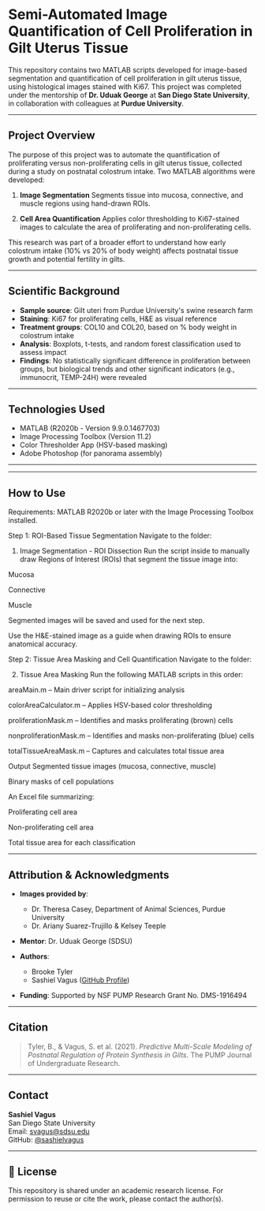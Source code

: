 # Semi-Automated Image Quantification of Cell Proliferation in Gilt Uterus Tissue

This repository contains two MATLAB scripts developed for image-based segmentation and quantification of cell proliferation in gilt uterus tissue, using histological images stained with Ki67. This project was completed under the mentorship of **Dr. Uduak George** at **San Diego State University**, in collaboration with colleagues at **Purdue University**.

---

## Project Overview

The purpose of this project was to automate the quantification of proliferating versus non-proliferating cells in gilt uterus tissue, collected during a study on postnatal colostrum intake. Two MATLAB algorithms were developed:

1. **Image Segmentation**
   Segments tissue into mucosa, connective, and muscle regions using hand-drawn ROIs.

2. **Cell Area Quantification** 
   Applies color thresholding to Ki67-stained images to calculate the area of proliferating and non-proliferating cells.

This research was part of a broader effort to understand how early colostrum intake (10% vs 20% of body weight) affects postnatal tissue growth and potential fertility in gilts.

---

## Scientific Background

- **Sample source**: Gilt uteri from Purdue University's swine research farm  
- **Staining**: Ki67 for proliferating cells, H&E as visual reference  
- **Treatment groups**: COL10 and COL20, based on % body weight in colostrum intake  
- **Analysis**: Boxplots, t-tests, and random forest classification used to assess impact  
- **Findings**: No statistically significant difference in proliferation between groups, but biological trends and other significant indicators (e.g., immunocrit, TEMP-24H) were revealed


---

## Technologies Used

- MATLAB (R2020b - Version 9.9.0.1467703)
- Image Processing Toolbox (Version 11.2)
- Color Thresholder App (HSV-based masking)
- Adobe Photoshop (for panorama assembly)

---


---

## How to Use
Requirements: MATLAB R2020b or later with the Image Processing Toolbox installed.

Step 1: ROI-Based Tissue Segmentation
Navigate to the folder:
1) Image Segmentation - ROI Dissection
Run the script inside to manually draw Regions of Interest (ROIs) that segment the tissue image into:

Mucosa

Connective

Muscle

Segmented images will be saved and used for the next step.

Use the H&E-stained image as a guide when drawing ROIs to ensure anatomical accuracy.

Step 2: Tissue Area Masking and Cell Quantification
Navigate to the folder:

2) Tissue Area Masking
Run the following MATLAB scripts in this order:

areaMain.m – Main driver script for initializing analysis

colorAreaCalculator.m – Applies HSV-based color thresholding

proliferationMask.m – Identifies and masks proliferating (brown) cells

nonproliferationMask.m – Identifies and masks non-proliferating (blue) cells

totalTissueAreaMask.m – Captures and calculates total tissue area

Output
Segmented tissue images (mucosa, connective, muscle)

Binary masks of cell populations

An Excel file summarizing:

Proliferating cell area

Non-proliferating cell area

Total tissue area for each classification


---

## Attribution & Acknowledgments

- **Images provided by**:
  - Dr. Theresa Casey, Department of Animal Sciences, Purdue University
  - Dr. Ariany Suarez-Trujillo & Kelsey Teeple

- **Mentor**: Dr. Uduak George (SDSU)

- **Authors**:  
  - Brooke Tyler  
  - Sashiel Vagus ([GitHub Profile](https://github.com/sashielvagus))

- **Funding**: Supported by NSF PUMP Research Grant No. DMS-1916494

---

## Citation

> Tyler, B., & Vagus, S. et al. (2021). *Predictive Multi-Scale Modeling of Postnatal Regulation of Protein Synthesis in Gilts*. The PUMP Journal of Undergraduate Research.

---

## Contact

**Sashiel Vagus**  
San Diego State University  
Email: svagus@sdsu.edu  
GitHub: [@sashielvagus](https://github.com/sashielvagus)

---

## 🪪 License

This repository is shared under an academic research license. For permission to reuse or cite the work, please contact the author(s).



